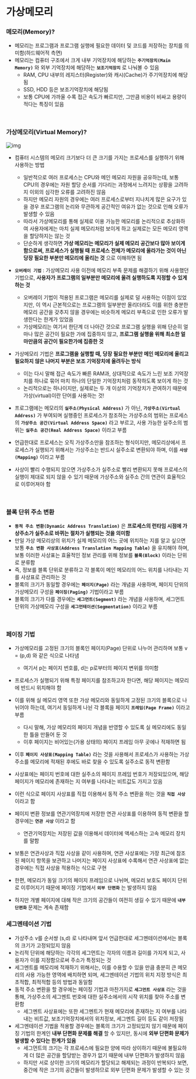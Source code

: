 # 가상메모리

### 메모리(Memory)?

- 메모리는 프로그램과 프로그램 실행에 필요한 데이터 및 코드를 저장하는 장치를 의미함(하드웨어적 측면)
- 메모리는 컴퓨터 구조에서 크게 내부 기억장치에 해당하는 __`주기억장치(Main Memory)`__ 와 외부 기억장치에 해당하는 __`보조기억장치`__ 로 나눠볼 수 있음
  - RAM, CPU 내부의 레지스터(Register)와 캐시(Cache)가 주기억장치에 해당됨
  - SSD, HDD 등은 보조기억장치에 해당됨
  - 보통 CPU에 가까울 수록 접근 속도가 빠르지만, 그만큼 비용이 비싸고 용량이 적다는 특징이 있음

​    

### 가상메모리(Virtual Memory)?

![img](https://upload.wikimedia.org/wikipedia/commons/thumb/6/6e/Virtual_memory.svg/220px-Virtual_memory.svg.png)

- 컴퓨터 시스템의 메모리 크기보다 더 큰 크기를 가지는 프로세스를 실행하기 위해 사용하는 방법
  - 일반적으로 여러 프로세스는 CPU와 메인 메모리 자원을 공유하는데, 보통 CPU의 경우에는 자원 할당 순서를 기다리는 과정에서 느려지는 상황을 고려하지 이외의 심각한 오류를 고려하진 않음
  - 하지만 메모리 자원의 경우에는 여러 프로세스로부터 지나치게 많은 요구가 있을 경우 프로그램의 논리와 무관하게 공간적인 여유가 없는 것으로 인해 오류가 발생할 수 있음
  - 따라서 가상메모리를 통해 실제로 이용 가능한 메모리를 논리적으로 추상화하여 사용자에게는 마치 실제 메모리처럼 보이게 하고 실제로는 모든 메모리 영역을 할당하지는 않는 것
  - 단순하게 생각하면 __가상 메모리는 메모리가 실제 메모리 공간보다 많아 보이게 함으로써, 프로세스가 실행될 때 프로세스 전체가 메모리에 올라가는 것이 아닌 당장 필요한 부분만 메모리에 올리는 것__ 으로 이해하면 됨

- __`오버레이 기법`__ : 가상메모리 사용 이전에 메모리 부족 문제를 해결하기 위해 사용했던 기법으로, __사용자가 프로그램의 일부분만 메모리에 올려 실행하도록 지정할 수 있게 하는 것__
  - 오버레이 기법이 적용된 프로그램은 메모리를 실제로 덜 사용하는 이점이 있었지만, 이 역시 근본적으로는 프로그램의 일부분만 올리더라도 이를 위한 충분한 메모리 공간을 갖추지 않을 경우에는 비슷하게 메모리 부족으로 인한 오류가 발생한다는 한계가 있었음
  - 가상메모리는 여기서 한단계 더 나아간 것으로 프로그램 실행을 위해 단순히 얼마나 많은 공간이 필요한 가에 집중하지 않고, __프로그램 실행을 위해 최소한 얼마만큼의 공간이 필요한가에 집중한 것__

- 가상메모리 기법은 __프로그램을 실행할 때, 당장 필요한 부분만 메인 메모리에 올리고 필요하지 않은 나머지 부분은 보조 기억장치에 올려두는 방식__
  - 이는 다시 말해 접근 속도가 빠른 RAM과, 상대적으로 속도가 느린 보조 기억장치를 하나로 묶어 마치 하나의 단일한 기억장치처럼 동작하도록 보이게 하는 것
  - 논리적으로는 하나이지만, 실제로는 두 개 이상의 기억장치가 관여하기 때문에 가상(virtual)이란 단어를 사용하는 것!

- 프로그램에는 메모리의 __`실주소(Physical Address)`__ 가 아닌, __`가상주소(Virtual Address)`__ 가 부여되며 실행중인 프로세스가 참조하는 가상주소의 범위는 프로세스의 __`가상주소 공간(Virtual Address Space)`__ 라고 부르고, 사용 가능한 실주소의 범위는 __`실주소 공간(Real Address Space)`__ 이라고 부름
- 언급한대로 프로세스는 오직 가상주소만을 참조하는 형식이지만, 메모리상에서 프로세스가 실행되기 위해서는 가상주소는 반드시 실주소로 변환되야 하며, 이를 __`사상(Mapping)`__ 이라고 부름
- 사상이 빨리 수행되지 않으면 가상주소가 실주소로 빨리 변환되지 못해 프로세스의 실행이 제대로 되지 않을 수 있기 때문에 가상주소와 실주소 간의 연관이 효율적으로 이루어져야 함

​    

### 블록 단위 주소 변환

- __`동적 주소 변환(Dynamic Address Translation)`__ 은 __프로세스의 런타임 시점에 가상주소가 실주소로 바뀌는 절차가 실행되는 것을 의미함__
- 만일 가상 메모리상의 위치가 실제 메모리의 어느 곳에 위치하는 지를 알고 싶으면 보통 __`주소 변환 사상표(Address Translation Mapping Table)`__ 을 유지해야 하며, 보통 이러한 사상표는 효율적인 정보 관리를 위해 정보를 __`블록(Block)`__ 이라는 단위로 분류함
- 즉, 정보를 블록 단위로 분류하고 각 블록이 메인 메모리의 어느 위치를 나타내는 지를 사상표로 관리하는 것
- 블록의 크기가 동일할 경우에는 __`페이지(Page)`__ 라는 개념을 사용하며, 페이지 단위의 가상메모리 구성을 __`페이징(Paging)`__ 기법이라고 부름
- 블록의 크기가 다를 경우에는 __`세그먼트(Segment)`__ 라는 개념을 사용하며, 세그먼트 단위의 가상메모리 구성을 __`세그먼테이션(Segmentation)`__ 이라고 부름

​    

### 페이징 기법

- 가상메모리를 고정된 크기의 블록인 페이지(Page) 단위로 나누어 관리하며 보통 v = (p,d) 와 같은 식으로 나타냄

  - 여기서 p는 페이지 번호를, d는 p로부터의 페이지 변위를 의미함

- 프로세스가 실행되기 위해 특정 페이지를 참조하고자 한다면, 해당 페이지는 메모리에 반드시 위치해야 함

- 이를 위해 실 메모리 영역 또한 가상 메모리와 동일하게 고정된 크기의 블록으로 나뉘어야 하는데, 여기서 동일하게 나뉜 각 블록을 페이지 __`프레임(Page Frame)`__ 이라고 부름

  - 다시 말해, 가상 메모리의 페이지 개념을 반영할 수 있도록 실 메모리에도 동일한 틀을 만들어 둔 것
  - 이후 페이지는 비어있는(가용 상태의) 페이지 프레임 아무 곳에나 적재하면 됨

- 이후 __`페이지 사상표(Mapping Table)`__ 라는 것을 사용해서 프로세스가 사용하는 가상주소를 메모리에 적재된 후에도 바로 찾을 수 있도록 실주소로 동적 변환함

- 사상표에는 페이지 번호에 대한 실주소의 페이지 프레임 번호가 저장되있으며, 해당 페이지가 메모리에 존재하는 지 여부를 나타내는 비트값도 가지고 있음

- 이런 식으로 페이지 사상표를 직접 이용해서 동적 주소 변환을 하는 것을 __`직접 사상`__ 이라고 함

- 페이지 변환 정보를 연관기억장치에 저장한 연관 사상표를 이용하여 동적 변환을 할 경우에는 __`연관 사상`__ 이라고 함

  - 연관기억장치는 저장된 값을 이용해서 데이터에 액세스하는 고속 메모리 장치를 말함

- 보통은 연관사상과 직접 사상을 같이 사용하며, 연관 사상표에는 가장 최근에 참조된 페이지 항목을 보관하고 나머지는 페이지 사상표에 수록해서 연관 사상표에 없는 경우에는 직접 사상을 적용하는 식으로 구현

- 한편, 메모리가 동일 크기의 페이지 프레임으로 나뉘며, 메모리 보호도 페이지 단위로 이루어지기 때문에 페이징 기법에서 __`외부 단편화`__ 는 발생하지 않음

- 하지만 개별 페이지에 대해 작은 크기의 공간들이 여전히 생길 수 있기 때문에 __`내부 단편화`__ 문제는 계속 존재함

  

### 세그멘테이션 기법

- 가상주소 v를 순서쌍 (s,d) 로 나타내며 앞서 언급한대로 세그멘테이션에서는 블록의 크기가 고정되있지 않음
- 논리적 단위에 해당하는 각각의 세그먼트는 각자의 이름과 길이를 가지게 되고, 사용자가 이를 지정함으로써 주소가 특정되는 것
- 세그멘트를 메모리에 적재하기 위해서는, 이를 수용할 수 있을 만큼 충분히 큰 메모리의 사용 가능한 영역에 배치하면 되며, 세그멘테이션 기법의 위치 지정 방식은 최초적합, 최적적합 등의 방법과 동일함
- 동적 주소 변환을 할 경우에는 페이징 기법과 마찬가지로 __`세그먼트 사상표`__ 라는 것을 통해, 가상주소의 세그멘트 번호에 대한 실주소에서의 시작 위치를 찾아 주소를 변환함
  - 세그멘트 사상표에는 또한 세그멘트가 현재 메모리에 존재하는 지 여부를 나타내는 비트값, 보조기억장치에서의 위치정보, 세그멘트 길이 등도 같이 저장됨
- 세그멘테이션 기법을 적용할 경우에는 블록의 크기가 고정되있지 않기 때문에 페이징 기법의 한계인 __내부 단편화 문제를 해결__ 할 수 있지만, 동시에 __외부 단편화 문제가 발생할 수 있다는 한계가 있음__
  - 세그먼트의 크기는 각 프로세스에 필요한 양에 따라 상이하기 때문에 불필요하게 더 많은 공간을 할당받는 경우가 없기 때문에 내부 단편화가 발생하지 않음
  - 하지만 서로 상이한 크기의 메모리가 할당되고 해제되는 과정이 반복되다 보면, 중간에 작은 크기의 공간들이 발생하므로 외부 단편화 문제가 발생할 수 있는 것

​    


​    